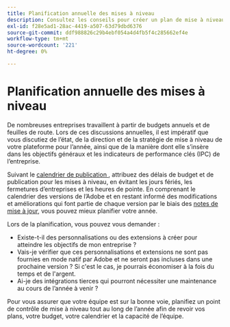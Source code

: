 ```yaml
---
title: Planification annuelle des mises à niveau
description: Consultez les conseils pour créer un plan de mise à niveau annuel pour votre projet Adobe Commerce.
exl-id: f28e5ad1-28ac-4419-a507-63d79dbd6376
source-git-commit: ddf988826c29b4ebf054a4d4fb5f4c285662ef4e
workflow-type: tm+mt
source-wordcount: '221'
ht-degree: 0%

---
```


# Planification annuelle des mises à niveau

De nombreuses entreprises travaillent à partir de budgets annuels et de feuilles de route. Lors de ces discussions annuelles, il est impératif que vous discutiez de l’état, de la direction et de la stratégie de mise à niveau de votre plateforme pour l’année, ainsi que de la manière dont elle s’insère dans les objectifs généraux et les indicateurs de performance clés (IPC) de l’entreprise.

Suivant le [ calendrier de publication ](https://devdocs.magento.com/release/), attribuez des délais de budget et de publication pour les mises à niveau, en évitant les jours fériés, les fermetures d’entreprises et les heures de pointe. En comprenant le calendrier des versions de l’Adobe et en restant informé des modifications et améliorations qui font partie de chaque version par le biais des [ notes de mise à jour](https://devdocs.magento.com/guides/v2.4/release-notes/bk-release-notes.html), vous pouvez mieux planifier votre année.

Lors de la planification, vous pouvez vous demander :

- Existe-t-il des personnalisations ou des extensions à créer pour atteindre les objectifs de mon entreprise ?
- Vais-je vérifier que ces personnalisations et extensions ne sont pas fournies en mode natif par Adobe et ne seront pas incluses dans une prochaine version ? Si c&#39;est le cas, je pourrais économiser à la fois du temps et de l&#39;argent.
- Ai-je des intégrations tierces qui pourront nécessiter une maintenance au cours de l’année à venir ?

Pour vous assurer que votre équipe est sur la bonne voie, planifiez un point de contrôle de mise à niveau tout au long de l’année afin de revoir vos plans, votre budget, votre calendrier et la capacité de l’équipe.
